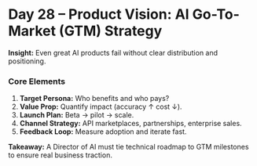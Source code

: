 
# Day 28 – Product Vision: AI Go-To-Market (GTM) Strategy

**Insight:** Even great AI products fail without clear distribution and positioning.

### Core Elements
1. **Target Persona:** Who benefits and who pays?
2. **Value Prop:** Quantify impact (accuracy ↑ cost ↓).
3. **Launch Plan:** Beta -> pilot -> scale.
4. **Channel Strategy:** API marketplaces, partnerships, enterprise sales.
5. **Feedback Loop:** Measure adoption and iterate fast.

**Takeaway:** A Director of AI must tie technical roadmap to GTM milestones to ensure real business traction.